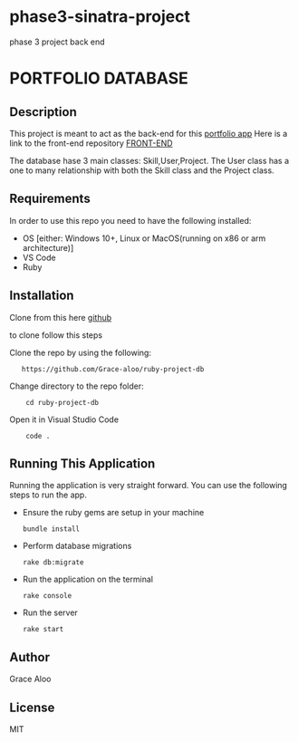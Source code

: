 # phase3-sinatra-project
phase 3 project back end
# PORTFOLIO DATABASE 
## Description
This project is meant to act as the back-end for this [portfolio app](https://portfolio2-psi-peach.vercel.app/)
Here is a link to the front-end repository [FRONT-END](https://github.com/Amiiinkey/Phase-3-project-portfolio-application.git)

The database hase 3 main classes: Skill,User,Project. The User class has a one to many relationship with both the Skill class and the Project class.

## Requirements
In order to use this repo you need to have the following installed:

- OS [either: Windows 10+, Linux or MacOS(running on x86 or arm architecture)]
- VS Code
- Ruby

## Installation
Clone from this here [github](https://github.com/Amiiinkey/phase3-sinatra-project.git)

to clone follow this steps


Clone the repo by using the following:     

       https://github.com/Grace-aloo/ruby-project-db

Change directory to the repo folder: 

        cd ruby-project-db

Open it in Visual Studio Code

        code .

## Running This Application
Running the application is very straight forward. You can use the following steps to run the app. 

- Ensure the ruby gems are setup in your machine

      bundle install
      
- Perform database migrations

      rake db:migrate
      
- Run the application on the terminal

      rake console

- Run the server

      rake start      
      



## Author 

 Grace Aloo

## License
MIT
